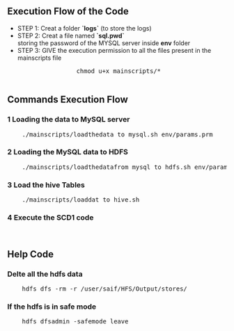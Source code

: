 ## Execution Flow of the Code

<ul>
    <li>
    STEP 1: Creat a folder <b>`logs`</b> (to store the logs)
    </li>
    <li>
    STEP 2: Creat a file named <b>`sql.pwd`</b> <br>
            storing the password of the MYSQL server inside <b>env</b> folder             
    </li>
    <li>
    STEP 3: GIVE the execution permission to all the files present in the mainscripts file <br>
            <pre>
                chmod u+x mainscripts/*
            </pre>
    </li>
</ul>

## Commands Execution Flow

### 1 Loading the data to MySQL server
<pre>
    ./mainscripts/loadthedata_to_mysql.sh env/params.prm
</pre>

### 2 Loading the  MySQL data to HDFS 
<pre>
    ./mainscripts/loadthedatafrom_mysql_to_hdfs.sh env/params.prm sqoop_scripts/sqoop_job.sh
</pre>

### 3 Load the hive Tables
<pre>
    ./mainscripts/loaddat_to_hive.sh
</pre>

### 4 Execute the SCD1 code
<pre>
    
</pre>


## Help Code

### Delte all the hdfs data
<pre>
    hdfs dfs -rm -r /user/saif/HFS/Output/stores/
</pre>

### If the hdfs is in safe mode
<pre>
    hdfs dfsadmin -safemode leave
</pre>






